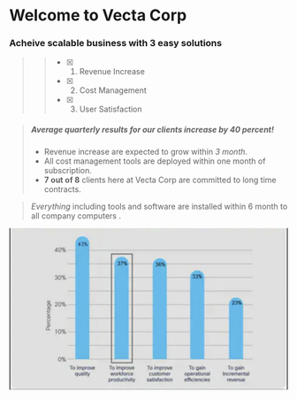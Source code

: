 # Welcome to Vecta Corp #

### Acheive scalable business with 3 easy solutions ###  

>> - [x] 1. Revenue Increase
>> - [x] 2. Cost Management
>> - [x] 3. User Satisfaction  

> ##### Average quarterly results for our clients increase by 40 percent!
>
> - Revenue increase are expected to grow within *3 month*.
> - All cost management tools are deployed within one month of subscription.
> - **7 out of 8** clients here at Vecta Corp are committed to long time contracts.

>  *Everything* including tools and software are installed within 6 month to all company computers .

![Chart](/images/growth.jpg)


